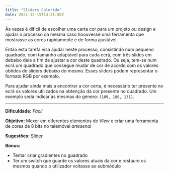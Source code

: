 ```yaml
---
title: "Sliders Colorido"
date: 2021-12-15T14:31:50Z
---
```


Às vezes é díficil de escolher uma certa cor para um projeto ou design e ajudar o processo da mesma caso hoouvesse uma ferramenta que mostrasse as cores rapidamente e de forma ajustável.

Então esta tarefa visa ajudar neste processo, consistindo num pequeno quadrado, com tamanho adaptável para cada ecrã, com três slides em debaixo dele a fim de ajustar a cor deste quadrado.
Ou seja, tem-se num ecrã um quadrado que consegue mudar de cor de acordo com os valores obtidos de sliders debaixo do mesmo. Esses sliders podem representar o formato RGB por exemplo.

Para ajudar ainda mais a encontrar a cor certa, é necessário ter presente no ecrã os valores utilizados na obtenção da cor presente no quadrado. Um exemplo seria indicar as mesmas do género: `(109, 186, 131)`.

---

**Dificuldade:** *Fácil*

**Objetivo:** Mexer em diferentes elementos de *View* e criar uma ferramenta de cores de 8 bits no telemóvel *artesenal*

**Sugestões:** [Slider](https://material.io/components/sliders)

**Bónus:**
- Tentar criar gradientes no guadrado
- Ter um switch que guarde os valores atuais da cor e restaure os mesmos quando o utilizador voltasse ao submódulo